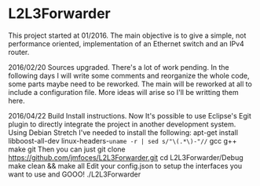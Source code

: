 # L2L3Forwarder
This project started at  01/2016.
The main objective is to give a simple, not performance oriented, implementation of an Ethernet switch and an IPv4 router. 

2016/02/20
	Sources upgraded.
	There's a lot of work pending.
	In the following days I will write some comments and reorganize the whole code, some parts maybe need to be reworked.
	The main will be reworked at all to include a configuration file.
	More ideas will arise so I'll be writting them here.
	
2016/04/22 Build Install instructions.
	Now It's possible to use Eclipse's Egit plugin to directly integrate the project in another development system.
	Using Debian Stretch I've needed to install the following:
	apt-get install libboost-all-dev linux-headers-`uname -r | sed s/"\(.*\)-"//` gcc g++ make git
	Then you can just
	git clone https://github.com/jmfoces/L2L3Forwarder.git
	cd L2L3Forwarder/Debug
	make clean && make all
	Edit your config.json to setup the interfaces you want to use and GOOO!
	./L2L3Forwarder
	
	